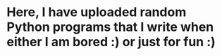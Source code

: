 # Here, I have uploaded random Python programs that I write when either I am bored :) or just for fun :)
